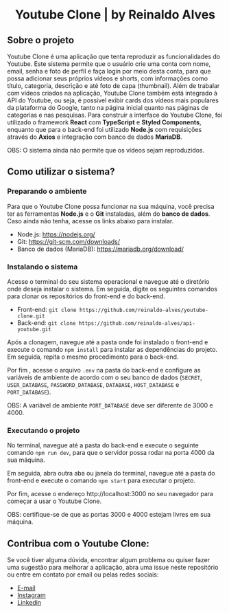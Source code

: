 <h1 align="center">Youtube Clone | by Reinaldo Alves</h1>

## Sobre o projeto

Youtube Clone é uma aplicação que tenta reproduzir as funcionalidades do Youtube. Este sistema permite que o usuário crie uma conta com nome, email, senha e foto de perfil e faça login por meio desta conta, para que possa adicionar seus próprios vídeos e shorts, com informações como título, categoria, descrição e até foto de capa (thumbnail). Além de trabalar com vídeos criados na aplicação, Youtube Clone também está integrado à API do Youtube, ou seja, é possível exibir cards dos vídeos mais populares da plataforma do Google, tanto na página inicial quanto nas páginas de categorias e nas pesquisas. Para construir a interface do Youtube Clone, foi utilizado o framework **React** com **TypeScript** e **Styled Components**, enquanto que para o back-end foi utilizado **Node.js** com requisições através do **Axios** e integração com banco de dados **MariaDB**.

OBS: O sistema ainda não permite que os vídeos sejam reproduzidos.

## Como utilizar o sistema?

### Preparando o ambiente

Para que o Youtube Clone possa funcionar na sua máquina, você precisa ter as ferramentas **Node.js** e o **Git** instaladas, além do **banco de dados**. Caso ainda não tenha, acesse os links abaixo para instalar.

- Node.js: https://nodejs.org/
- Git: https://git-scm.com/downloads/
- Banco de dados (MariaDB): https://mariadb.org/download/

### Instalando o sistema

Acesse o terminal do seu sistema operacional e navegue até o diretório onde deseja instalar o sistema. Em seguida, digite os seguintes comandos para clonar os repositórios do front-end e do back-end.

- Front-end: `git clone https://github.com/reinaldo-alves/youtube-clone.git`
- Back-end: `git clone https://github.com/reinaldo-alves/api-youtube.git`

Após a clonagem, navegue até a pasta onde foi instalado o front-end e execute o comando `npm install` para instalar as dependências do projeto. Em seguida, repita o mesmo procedimento para o back-end.

Por fim , acesse o arquivo `.env` na pasta do back-end e configure as variáveis de ambiente de acordo com o seu banco de dados (`SECRET`, `USER_DATABASE`, `PASSWORD_DATABASE`, `DATABASE`, `HOST_DATABASE` e `PORT_DATABASE`).

OBS: A variável de ambiente `PORT_DATABASE` deve ser diferente de 3000 e 4000.

### Executando o projeto

No terminal, navegue até a pasta do back-end e execute o seguinte comando `npm run dev`, para que o servidor possa rodar na porta 4000 da sua máquina.

Em seguida, abra outra aba ou janela do terminal, navegue até a pasta do front-end e execute o comando `npm start` para executar o projeto.

Por fim, acesse o endereço http://localhost:3000 no seu navegador para começar a usar o Youtube Clone.

OBS: certifique-se de que as portas 3000 e 4000 estejam livres em sua máquina.

## Contribua com o Youtube Clone:

Se você tiver alguma dúvida, encontrar algum problema ou quiser fazer uma sugestão para melhorar a aplicação, abra uma issue neste repositório ou entre em contato por email ou pelas redes sociais:
- [E-mail](mailto:reinaldoasjr8@gmail.com)
- [Instagram](https://www.instagram.com/reinaldo.alves8/)
- [Linkedin](https://www.linkedin.com/in/reinaldo-alves-8639aba9/)
